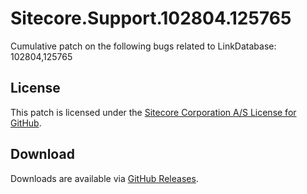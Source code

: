 # Sitecore.Support.102804.125765
Cumulative patch on the following bugs related to LinkDatabase: 102804,125765

## License  
This patch is licensed under the [Sitecore Corporation A/S License for GitHub](https://github.com/sitecoresupport/Sitecore.Support.102804.125765/blob/master/LICENSE).  

## Download  
Downloads are available via [GitHub Releases](https://github.com/sitecoresupport/Sitecore.Support.102804.125765/releases).  
